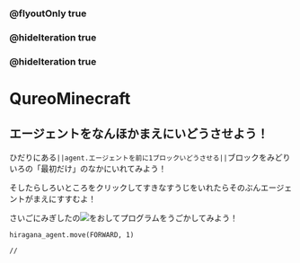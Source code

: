 ### @flyoutOnly true
### @hideIteration true
### @hideIteration true
# QureoMinecraft

## エージェントをなんほかまえにいどうさせよう！

ひだりにある``||agent.エージェントを前に1ブロックいどうさせる||``ブロックをみどりいろの「最初だけ」のなかにいれてみよう！

そしたらしろいところをクリックしてすきなすうじをいれたらそのぶんエージェントがまえにすすむよ！

さいごにみぎしたの![](https://raw.githubusercontent.com/camp-minecraft/TechkidsCampTutorial/master/images/playbutton.png)をおしてプログラムをうごかしてみよう！

```ghost
hiragana_agent.move(FORWARD, 1)
```

```template
//
```